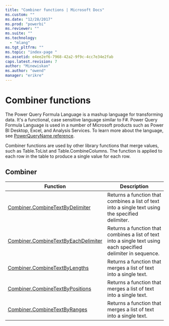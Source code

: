 ```yaml
---
title: "Combiner functions | Microsoft Docs"
ms.custom: ""
ms.date: "12/28/2017"
ms.prod: "powerbi"
ms.reviewer: ""
ms.suite: ""
ms.technology: 
  - "mlang"
ms.tgt_pltfrm: ""
ms.topic: "index-page "
ms.assetid: e4ee2ef6-7968-42a2-9f9c-4cc7e34e2fab
caps.latest.revision: 7
author: "Minewiskan"
ms.author: "owend"
manager: "erikre"
---
```

# Combiner functions
The Power Query Formula Language is a mashup language for transforming data. It's a functional, case sensitive language similar to F\#. Power Query Formula Language is used in a number of Microsoft products such as Power BI Desktop, Excel, and Analysis Services. To learn more about the language, see [PowerQueryName reference](https://msdn.microsoft.com/en-us/library/mt211003.aspx).  
  
Combiner functions are used by other library functions that merge values, such as Table.ToList and Table.CombineColumns. The function is applied to each row in the table to produce a single value for each row.  
  
## <a name="__toc360789932"></a>Combiner  
  
|Function|Description|  
|------------|---------------|  
|[Combiner.CombineTextByDelimiter](../PowerQuery/combiner-combinetextbydelimiter.md)|Returns a function that combines a list of text into a single text using the specified delimiter.|  
|[Combiner.CombineTextByEachDelimiter](../PowerQuery/combiner-combinetextbyeachdelimiter.md)|Returns a function that combines a list of text into a single text using each specified delimiter in sequence.|  
|[Combiner.CombineTextByLengths](../PowerQuery/combiner-combinetextbylengths.md)|Returns a function that merges a list of text into a single text.|  
|[Combiner.CombineTextByPositions](../PowerQuery/combiner-combinetextbypositions.md)|Returns a function that merges a list of text into a single text.|  
|[Combiner.CombineTextByRanges](../PowerQuery/combiner-combinetextbyranges.md)|Returns a function that merges a list of text into a single text.|  
  
